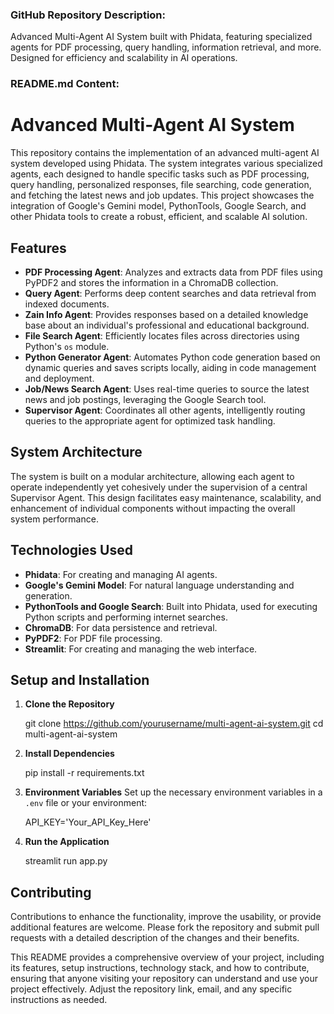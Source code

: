 
### GitHub Repository Description:

Advanced Multi-Agent AI System built with Phidata, featuring specialized agents for PDF processing, query handling, information retrieval, and more. Designed for efficiency and scalability in AI operations.

### README.md Content:

# Advanced Multi-Agent AI System

This repository contains the implementation of an advanced multi-agent AI system developed using Phidata. The system integrates various specialized agents, each designed to handle specific tasks such as PDF processing, query handling, personalized responses, file searching, code generation, and fetching the latest news and job updates. This project showcases the integration of Google's Gemini model, PythonTools, Google Search, and other Phidata tools to create a robust, efficient, and scalable AI solution.

## Features

- **PDF Processing Agent**: Analyzes and extracts data from PDF files using PyPDF2 and stores the information in a ChromaDB collection.
- **Query Agent**: Performs deep content searches and data retrieval from indexed documents.
- **Zain Info Agent**: Provides responses based on a detailed knowledge base about an individual's professional and educational background.
- **File Search Agent**: Efficiently locates files across directories using Python's `os` module.
- **Python Generator Agent**: Automates Python code generation based on dynamic queries and saves scripts locally, aiding in code management and deployment.
- **Job/News Search Agent**: Uses real-time queries to source the latest news and job postings, leveraging the Google Search tool.
- **Supervisor Agent**: Coordinates all other agents, intelligently routing queries to the appropriate agent for optimized task handling.

## System Architecture

The system is built on a modular architecture, allowing each agent to operate independently yet cohesively under the supervision of a central Supervisor Agent. This design facilitates easy maintenance, scalability, and enhancement of individual components without impacting the overall system performance.

## Technologies Used

- **Phidata**: For creating and managing AI agents.
- **Google's Gemini Model**: For natural language understanding and generation.
- **PythonTools and Google Search**: Built into Phidata, used for executing Python scripts and performing internet searches.
- **ChromaDB**: For data persistence and retrieval.
- **PyPDF2**: For PDF file processing.
- **Streamlit**: For creating and managing the web interface.

## Setup and Installation

1. **Clone the Repository**
  
   git clone https://github.com/yourusername/multi-agent-ai-system.git
   cd multi-agent-ai-system
  

2. **Install Dependencies**

   pip install -r requirements.txt
   

3. **Environment Variables**
   Set up the necessary environment variables in a `.env` file or your environment:
   
   API_KEY='Your_API_Key_Here'
   

4. **Run the Application**
   
   streamlit run app.py
   

## Contributing

Contributions to enhance the functionality, improve the usability, or provide additional features are welcome. Please fork the repository and submit pull requests with a detailed description of the changes and their benefits.



This README provides a comprehensive overview of your project, including its features, setup instructions, technology stack, and how to contribute, ensuring that anyone visiting your repository can understand and use your project effectively. Adjust the repository link, email, and any specific instructions as needed.
